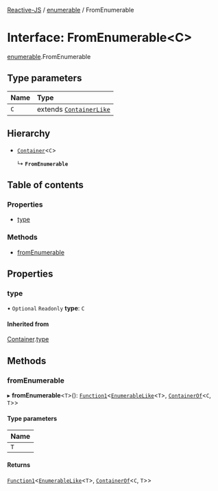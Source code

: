 [Reactive-JS](../README.md) / [enumerable](../modules/enumerable.md) / FromEnumerable

# Interface: FromEnumerable<C\>

[enumerable](../modules/enumerable.md).FromEnumerable

## Type parameters

| Name | Type |
| :------ | :------ |
| `C` | extends [`ContainerLike`](container.ContainerLike.md) |

## Hierarchy

- [`Container`](container.Container.md)<`C`\>

  ↳ **`FromEnumerable`**

## Table of contents

### Properties

- [type](enumerable.FromEnumerable.md#type)

### Methods

- [fromEnumerable](enumerable.FromEnumerable.md#fromenumerable)

## Properties

### type

• `Optional` `Readonly` **type**: `C`

#### Inherited from

[Container](container.Container.md).[type](container.Container.md#type)

## Methods

### fromEnumerable

▸ **fromEnumerable**<`T`\>(): [`Function1`](../modules/functions.md#function1)<[`EnumerableLike`](enumerable.EnumerableLike.md)<`T`\>, [`ContainerOf`](../modules/container.md#containerof)<`C`, `T`\>\>

#### Type parameters

| Name |
| :------ |
| `T` |

#### Returns

[`Function1`](../modules/functions.md#function1)<[`EnumerableLike`](enumerable.EnumerableLike.md)<`T`\>, [`ContainerOf`](../modules/container.md#containerof)<`C`, `T`\>\>

